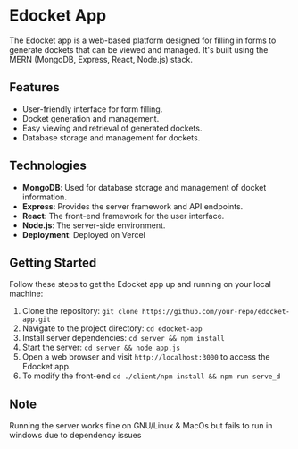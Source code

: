 # Edocket App

The Edocket app is a web-based platform designed for filling in forms to generate dockets that can be viewed and managed. It's built using the MERN (MongoDB, Express, React, Node.js) stack.

## Features

- User-friendly interface for form filling.
- Docket generation and management.
- Easy viewing and retrieval of generated dockets.
- Database storage and management for dockets.

## Technologies

- **MongoDB**: Used for database storage and management of docket information.
- **Express**: Provides the server framework and API endpoints.
- **React**: The front-end framework for the user interface.
- **Node.js**: The server-side environment.
- **Deployment**: Deployed on Vercel

## Getting Started

Follow these steps to get the Edocket app up and running on your local machine:

1. Clone the repository: `git clone https://github.com/your-repo/edocket-app.git`
2. Navigate to the project directory: `cd edocket-app`
3. Install server dependencies: `cd server && npm install`
4. Start the server: `cd server && node app.js`
5. Open a web browser and visit `http://localhost:3000` to access the Edocket app.
6. To modify the front-end `cd ./client/npm install && npm run serve_d`

## Note

Running the server works fine on GNU/Linux & MacOs but fails to run in windows due to dependency issues